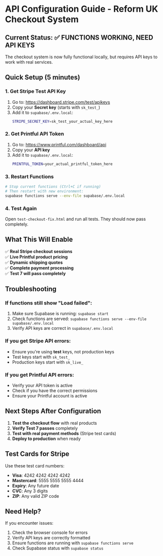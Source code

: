 # API Configuration Guide - Reform UK Checkout System

## Current Status: ✅ **FUNCTIONS WORKING, NEED API KEYS**

The checkout system is now fully functional locally, but requires API keys to work with real services.

## Quick Setup (5 minutes)

### 1. Get Stripe Test API Key
1. Go to: https://dashboard.stripe.com/test/apikeys
2. Copy your **Secret key** (starts with `sk_test_`)
3. Add it to `supabase/.env.local`:
   ```bash
   STRIPE_SECRET_KEY=sk_test_your_actual_key_here
   ```

### 2. Get Printful API Token
1. Go to: https://www.printful.com/dashboard/api
2. Copy your **API key**
3. Add it to `supabase/.env.local`:
   ```bash
   PRINTFUL_TOKEN=your_actual_printful_token_here
   ```

### 3. Restart Functions
```bash
# Stop current functions (Ctrl+C if running)
# Then restart with new environment:
supabase functions serve --env-file supabase/.env.local
```

### 4. Test Again
Open `test-checkout-fix.html` and run all tests. They should now pass completely.

## What This Will Enable

✅ **Real Stripe checkout sessions**  
✅ **Live Printful product pricing**  
✅ **Dynamic shipping quotes**  
✅ **Complete payment processing**  
✅ **Test 7 will pass completely**  

## Troubleshooting

### If functions still show "Load failed":
1. Make sure Supabase is running: `supabase start`
2. Check functions are served: `supabase functions serve --env-file supabase/.env.local`
3. Verify API keys are correct in `supabase/.env.local`

### If you get Stripe API errors:
- Ensure you're using **test** keys, not production keys
- Test keys start with `sk_test_`
- Production keys start with `sk_live_`

### If you get Printful API errors:
- Verify your API token is active
- Check if you have the correct permissions
- Ensure your Printful account is active

## Next Steps After Configuration

1. **Test the checkout flow** with real products
2. **Verify Test 7 passes** completely
3. **Test with real payment methods** (Stripe test cards)
4. **Deploy to production** when ready

## Test Cards for Stripe

Use these test card numbers:
- **Visa**: 4242 4242 4242 4242
- **Mastercard**: 5555 5555 5555 4444
- **Expiry**: Any future date
- **CVC**: Any 3 digits
- **ZIP**: Any valid ZIP code

## Need Help?

If you encounter issues:
1. Check the browser console for errors
2. Verify API keys are correctly formatted
3. Ensure functions are running with `supabase functions serve`
4. Check Supabase status with `supabase status`
